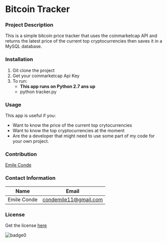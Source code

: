 # Bitcoin Tracker

### Project Description
This is a simple bitcoin price tracker that uses the 
coinmarketcap API and returns the latest price of the current top 
cryptocurrencies then saves it in a MySQL database.

### Installation
1. Git clone the project
2. Get your coinmarketcap Api Key
3. To run:
    * **This app runs on Python 2.7 ans up**
    * python tracker.py

### Usage
This app is useful if you:
* Want to know the price of the current top crytocurrencies
* Want to know the top cryptocurrencies at the moment
* Are the a developer that might need to use some part of my code for your own project.


### Contribution
[Emile Conde](https://www.linkedin.com/in/emile-conde-303183177/)


### Contact Information
Name       | Email
-----------|--------
Emile Conde | condemile11@gmail.com

### License
Get the license [here](license.txt)

![badge0](https://img.shields.io/static/v1?label=License&message=GNU%20GPL&color=<COLOR>)
